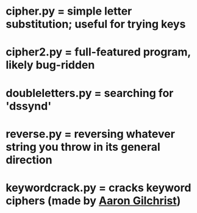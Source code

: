# cipher.py  = simple letter substitution; useful for trying keys
# cipher2.py = full-featured program, likely bug-ridden
# doubleletters.py = searching for 'dssynd'
# reverse.py = reversing whatever string you throw in its general direction
# keywordcrack.py = cracks keyword ciphers (made by [Aaron Gilchrist](https://agilchrist0.github.io))
